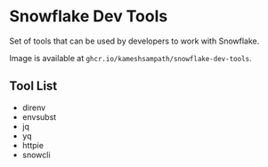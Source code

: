 # Snowflake Dev Tools

Set of tools that can be used by developers to work with Snowflake.

Image is available at `ghcr.io/kameshsampath/snowflake-dev-tools`.

## Tool List

- direnv
- envsubst
- jq
- yq
- httpie
- snowcli
